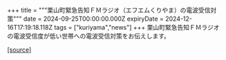 +++
title = """栗山町緊急告知ＦＭラジオ（エフエムくりやま）の電波受信対策"""
date = 2024-09-25T00:00:00.000Z
expiryDate = 2024-12-16T17:19:18.118Z
tags = ["kuriyama","news"]
+++
栗山町緊急告知ＦＭラジオの電波受信度が低い世帯への電波受信対策をお伝えします。

[[source]](https://www.town.kuriyama.hokkaido.jp/soshiki/53/28904.html)
